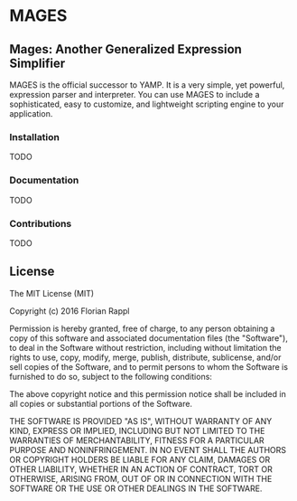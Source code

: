 # MAGES

## Mages: Another Generalized Expression Simplifier

MAGES is the official successor to YAMP. It is a very simple, yet powerful, expression parser and interpreter. You can use MAGES to include a sophisticated, easy to customize, and lightweight scripting engine to your application.

### Installation

TODO

### Documentation

TODO

### Contributions

TODO

## License

The MIT License (MIT)

Copyright (c) 2016 Florian Rappl

Permission is hereby granted, free of charge, to any person obtaining a copy of this software and associated documentation files (the "Software"), to deal in the Software without restriction, including without limitation the rights to use, copy, modify, merge, publish, distribute, sublicense, and/or sell copies of the Software, and to permit persons to whom the Software is furnished to do so, subject to the following conditions:

The above copyright notice and this permission notice shall be included in all copies or substantial portions of the Software.

THE SOFTWARE IS PROVIDED "AS IS", WITHOUT WARRANTY OF ANY KIND, EXPRESS OR IMPLIED, INCLUDING BUT NOT LIMITED TO THE WARRANTIES OF MERCHANTABILITY, FITNESS FOR A PARTICULAR PURPOSE AND NONINFRINGEMENT. IN NO EVENT SHALL THE AUTHORS OR COPYRIGHT HOLDERS BE LIABLE FOR ANY CLAIM, DAMAGES OR OTHER LIABILITY, WHETHER IN AN ACTION OF CONTRACT, TORT OR OTHERWISE, ARISING FROM, OUT OF OR IN CONNECTION WITH THE SOFTWARE OR THE USE OR OTHER DEALINGS IN THE SOFTWARE.